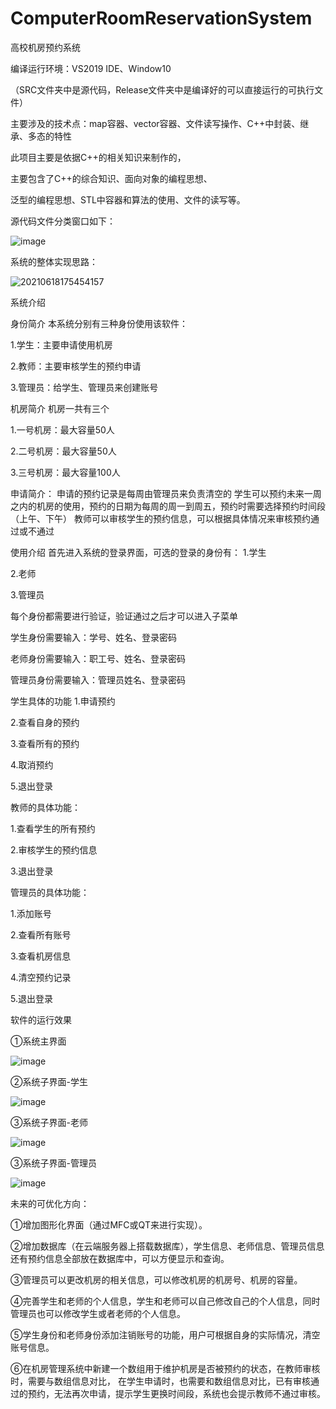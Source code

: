 # ComputerRoomReservationSystem
高校机房预约系统

编译运行环境：VS2019 IDE、Window10

（SRC文件夹中是源代码，Release文件夹中是编译好的可以直接运行的可执行文件）

主要涉及的技术点：map容器、vector容器、文件读写操作、C++中封装、继承、多态的特性


此项目主要是依据C++的相关知识来制作的，


主要包含了C++的综合知识、面向对象的编程思想、


泛型的编程思想、STL中容器和算法的使用、文件的读写等。


源代码文件分类窗口如下：

![image](https://github.com/loney123456/ComputerRoomReservationSystem/assets/35869270/d8b2fdcf-8fe9-45dc-9a0f-2da0eae0bbd4)

系统的整体实现思路：

![20210618175454157](https://github.com/loney123456/ComputerRoomReservationSystem/assets/35869270/16228587-502f-4bc4-b5e4-bf3b7712a9e5)

系统介绍

身份简介
本系统分别有三种身份使用该软件：

1.学生：主要申请使用机房

2.教师：主要审核学生的预约申请

3.管理员：给学生、管理员来创建账号


机房简介
机房一共有三个


1.一号机房：最大容量50人


2.二号机房：最大容量50人


3.三号机房：最大容量100人

申请简介：
申请的预约记录是每周由管理员来负责清空的
学生可以预约未来一周之内的机房的使用，预约的日期为每周的周一到周五，预约时需要选择预约时间段（上午、下午）
教师可以审核学生的预约信息，可以根据具体情况来审核预约通过或不通过

使用介绍
首先进入系统的登录界面，可选的登录的身份有：
1.学生


2.老师


3.管理员


每个身份都需要进行验证，验证通过之后才可以进入子菜单

学生身份需要输入：学号、姓名、登录密码


老师身份需要输入：职工号、姓名、登录密码


管理员身份需要输入：管理员姓名、登录密码


学生具体的功能
1.申请预约


2.查看自身的预约


3.查看所有的预约


4.取消预约


5.退出登录


教师的具体功能：


1.查看学生的所有预约


2.审核学生的预约信息


3.退出登录


管理员的具体功能：

1.添加账号


2.查看所有账号


3.查看机房信息


4.清空预约记录


5.退出登录


软件的运行效果

①系统主界面

![image](https://github.com/loney123456/ComputerRoomReservationSystem/assets/35869270/082c97be-78cd-41ee-a266-9d0ec7947ca1)

②系统子界面-学生

![image](https://github.com/loney123456/ComputerRoomReservationSystem/assets/35869270/51e41a0e-cecf-4ede-82da-060c62bb4ef1)

③系统子界面-老师

![image](https://github.com/loney123456/ComputerRoomReservationSystem/assets/35869270/f75171a0-6e73-4282-a561-e77290d05eda)

③系统子界面-管理员

![image](https://github.com/loney123456/ComputerRoomReservationSystem/assets/35869270/abe4be76-c597-4d7e-b671-b2bca66c69ac)


未来的可优化方向：

①增加图形化界面（通过MFC或QT来进行实现）。


②增加数据库（在云端服务器上搭载数据库），学生信息、老师信息、管理员信息还有预约信息全部放在数据库中，可以方便显示和查询。


③管理员可以更改机房的相关信息，可以修改机房的机房号、机房的容量。


④完善学生和老师的个人信息，学生和老师可以自己修改自己的个人信息，同时管理员也可以修改学生或者老师的个人信息。


⑤学生身份和老师身份添加注销账号的功能，用户可根据自身的实际情况，清空账号信息。


⑥在机房管理系统中新建一个数组用于维护机房是否被预约的状态，在教师审核时，需要与数组信息对比，
在学生申请时，也需要和数组信息对比，已有审核通过的预约，无法再次申请，提示学生更换时间段，系统也会提示教师不通过审核。

